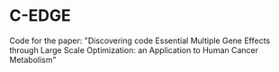 # C-EDGE
Code for the paper: "Discovering code Essential Multiple Gene Effects through Large Scale Optimization: an Application to Human Cancer Metabolism"
